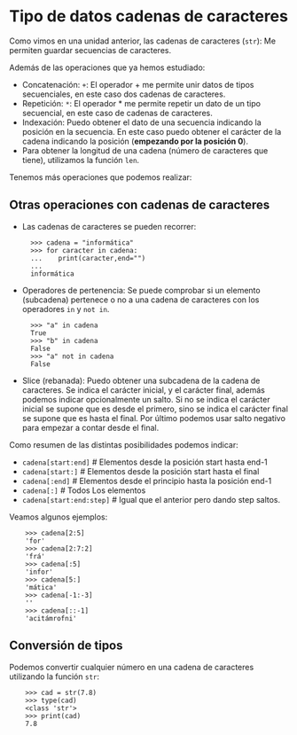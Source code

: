 # Tipo de datos cadenas de caracteres

Como vimos en una unidad anterior, las cadenas de caracteres (`str`): Me permiten guardar secuencias de caracteres.

Además de las operaciones que ya hemos estudiado:

* Concatenación: `+`:  El operador + me permite unir datos de tipos secuenciales, en este caso dos cadenas de caracteres.
* Repetición: `*`:  El operador * me permite repetir un dato de un tipo secuencial, en este caso de cadenas de caracteres.
* Indexación: Puedo obtener el dato de una secuencia indicando la posición en la secuencia. En este caso puedo obtener el carácter de la cadena indicando la posición (**empezando por la posición 0**).
* Para obtener la longitud de una cadena (número de caracteres que tiene), utilizamos la función `len`.

Tenemos más operaciones que podemos realizar:

## Otras operaciones con cadenas de caracteres

* Las cadenas de caracteres se pueden recorrer:

        >>> cadena = "informática"
        >>> for caracter in cadena:
        ...    print(caracter,end="")
        ...
        informática

* Operadores de pertenencia: Se puede comprobar si un elemento (subcadena) pertenece o no a una cadena de caracteres con los operadores `in` y `not in`.

        >>> "a" in cadena
        True
        >>> "b" in cadena
        False
        >>> "a" not in cadena
        False

* Slice (rebanada): Puedo obtener una subcadena de la cadena de caracteres. Se indica el carácter inicial, y el carácter final, además podemos indicar opcionalmente un salto. Si no se indica el carácter inicial se supone que es desde el primero, sino se indica el carácter final se supone que es hasta el final. Por último podemos usar salto negativo para empezar a contar desde el final.

Como resumen de las distintas posibilidades podemos indicar:

* `cadena[start:end]` 	  # Elementos desde la posición start hasta end-1
* `cadena[start:]`    	  # Elementos desde la posición start hasta el final
* `cadena[:end]`      	  # Elementos desde el principio hasta la posición end-1
* `cadena[:]` 	 	  # Todos Los elementos	    
* `cadena[start:end:step]` # Igual que el anterior pero dando step saltos.

Veamos algunos ejemplos:

        >>> cadena[2:5]
        'for'
        >>> cadena[2:7:2]
        'frá'
        >>> cadena[:5]
        'infor'
        >>> cadena[5:]
        'mática'
        >>> cadena[-1:-3]
        ''
        >>> cadena[::-1]
        'acitámrofni'

## Conversión de tipos

Podemos convertir cualquier número en una cadena de caracteres utilizando la función `str`:

        >>> cad = str(7.8)
        >>> type(cad)
        <class 'str'>
        >>> print(cad)
        7.8